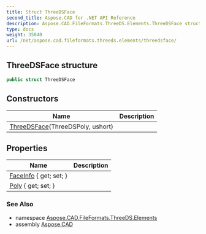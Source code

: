 ```yaml
---
title: Struct ThreeDSFace
second_title: Aspose.CAD for .NET API Reference
description: Aspose.CAD.FileFormats.ThreeDS.Elements.ThreeDSFace struct. 
type: docs
weight: 35040
url: /net/aspose.cad.fileformats.threeds.elements/threedsface/
---
```

## ThreeDSFace structure

```csharp
public struct ThreeDSFace
```

## Constructors

| Name | Description |
| --- | --- |
| [ThreeDSFace](threedsface/)(ThreeDSPoly, ushort) |  |

## Properties

| Name | Description |
| --- | --- |
| [FaceInfo](../../aspose.cad.fileformats.threeds.elements/threedsface/faceinfo/) { get; set; } |  |
| [Poly](../../aspose.cad.fileformats.threeds.elements/threedsface/poly/) { get; set; } |  |

### See Also

* namespace [Aspose.CAD.FileFormats.ThreeDS.Elements](../../aspose.cad.fileformats.threeds.elements/)
* assembly [Aspose.CAD](../../)


